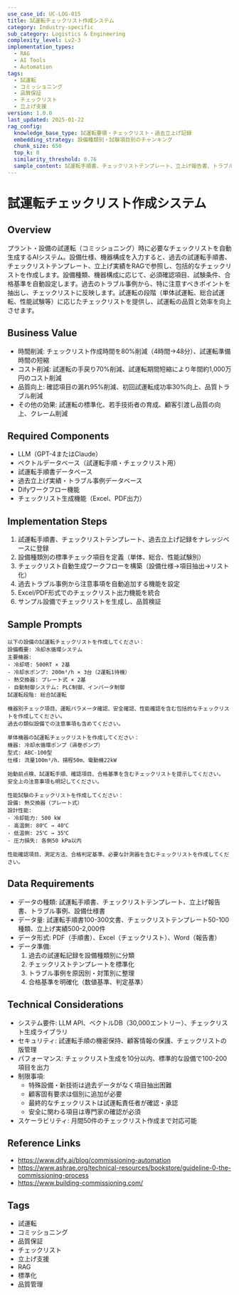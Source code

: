 ```yaml
---
use_case_id: UC-LOG-015
title: 試運転チェックリスト作成システム
category: Industry-specific
sub_category: Logistics & Engineering
complexity_level: Lv2-3
implementation_types:
  - RAG
  - AI Tools
  - Automation
tags:
  - 試運転
  - コミッショニング
  - 品質保証
  - チェックリスト
  - 立上げ支援
version: 1.0.0
last_updated: 2025-01-22
rag_config:
  knowledge_base_type: 試運転要領・チェックリスト・過去立上げ記録
  embedding_strategy: 設備種類別・試験項目別のチャンキング
  chunk_size: 650
  top_k: 8
  similarity_threshold: 0.76
  sample_content: 試運転手順書、チェックリストテンプレート、立上げ報告書、トラブル事例
---
```


# 試運転チェックリスト作成システム

## Overview

プラント・設備の試運転（コミッショニング）時に必要なチェックリストを自動生成するAIシステム。設備仕様、機器構成を入力すると、過去の試運転手順書、チェックリストテンプレート、立上げ実績をRAGで参照し、包括的なチェックリストを作成します。設備種類、機器構成に応じて、必須確認項目、試験条件、合格基準を自動設定します。過去のトラブル事例から、特に注意すべきポイントを抽出し、チェックリストに反映します。試運転の段階（単体試運転、総合試運転、性能試験等）に応じたチェックリストを提供し、試運転の品質と効率を向上させます。

## Business Value

- 時間削減: チェックリスト作成時間を80%削減（4時間→48分）、試運転準備時間の短縮
- コスト削減: 試運転の手戻り70%削減、試運転期間短縮により年間約1,000万円のコスト削減
- 品質向上: 確認項目の漏れ95%削減、初回試運転成功率30%向上、品質トラブル削減
- その他の効果: 試運転の標準化、若手技術者の育成、顧客引渡し品質の向上、クレーム削減

## Required Components

- LLM（GPT-4またはClaude）
- ベクトルデータベース（試運転手順・チェックリスト用）
- 試運転手順書データベース
- 過去立上げ実績・トラブル事例データベース
- Difyワークフロー機能
- チェックリスト生成機能（Excel、PDF出力）

## Implementation Steps

1. 試運転手順書、チェックリストテンプレート、過去立上げ記録をナレッジベースに登録
2. 設備種類別の標準チェック項目を定義（単体、総合、性能試験別）
3. チェックリスト自動生成ワークフローを構築（設備仕様→項目抽出→リスト化）
4. 過去トラブル事例から注意事項を自動追加する機能を設定
5. Excel/PDF形式でのチェックリスト出力機能を統合
6. サンプル設備でチェックリストを生成し、品質検証

## Sample Prompts

```
以下の設備の試運転チェックリストを作成してください：
設備概要: 冷却水循環システム
主要機器:
- 冷却塔: 500RT × 2基
- 冷却水ポンプ: 200m³/h × 3台（2運転1待機）
- 熱交換器: プレート式 × 2基
- 自動制御システム: PLC制御、インバータ制御
試運転段階: 総合試運転

機器別チェック項目、運転パラメータ確認、安全確認、性能確認を含む包括的なチェックリストを作成してください。
過去の類似設備での注意事項も含めてください。
```

```
単体機器の試運転チェックリストを作成してください：
機器: 冷却水循環ポンプ（渦巻ポンプ）
型式: ABC-100型
仕様: 流量100m³/h、揚程50m、電動機22kW

始動前点検、試運転手順、確認項目、合格基準を含むチェックリストを提示してください。
安全上の注意事項も明記してください。
```

```
性能試験のチェックリストを作成してください：
設備: 熱交換器（プレート式）
設計性能:
- 冷却能力: 500 kW
- 高温側: 80℃ → 40℃
- 低温側: 25℃ → 35℃
- 圧力損失: 各側50 kPa以内

性能確認項目、測定方法、合格判定基準、必要な計測器を含むチェックリストを作成してください。
```

## Data Requirements

- データの種類: 試運転手順書、チェックリストテンプレート、立上げ報告書、トラブル事例、設備仕様書
- データ量: 試運転手順書100-300文書、チェックリストテンプレート50-100種類、立上げ実績500-2,000件
- データ形式: PDF（手順書）、Excel（チェックリスト）、Word（報告書）
- データ準備:
  1. 過去の試運転記録を設備種類別に分類
  2. チェックリストテンプレートを標準化
  3. トラブル事例を原因別・対策別に整理
  4. 合格基準を明確化（数値基準、判定基準）

## Technical Considerations

- システム要件: LLM API、ベクトルDB（30,000エントリー）、チェックリスト生成ライブラリ
- セキュリティ: 試運転手順の機密保持、顧客情報の保護、チェックリストの版管理
- パフォーマンス: チェックリスト生成を10分以内、標準的な設備で100-200項目を出力
- 制限事項:
  - 特殊設備・新技術は過去データがなく項目抽出困難
  - 顧客固有要求は個別に追加が必要
  - 最終的なチェックリストは試運転責任者が確認・承認
  - 安全に関わる項目は専門家の確認が必須
- スケーラビリティ: 月間50件のチェックリスト作成まで対応可能

## Reference Links

- https://www.dify.ai/blog/commissioning-automation
- https://www.ashrae.org/technical-resources/bookstore/guideline-0-the-commissioning-process
- https://www.building-commissioning.com/

## Tags

- 試運転
- コミッショニング
- 品質保証
- チェックリスト
- 立上げ支援
- RAG
- 標準化
- 品質管理
